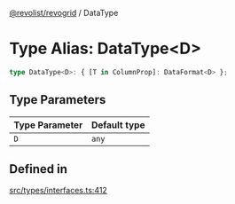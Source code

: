 [@revolist/revogrid](README.md) / DataType

# Type Alias: DataType\<D\>

```ts
type DataType<D>: { [T in ColumnProp]: DataFormat<D> };
```

## Type Parameters

| Type Parameter | Default type |
| ------ | ------ |
| `D` | `any` |

## Defined in

[src/types/interfaces.ts:412](https://github.com/revolist/revogrid/blob/3fee8276dedac5f7aa7fa43a0495db32609daeca/src/types/interfaces.ts#L412)
